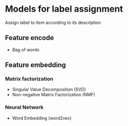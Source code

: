 # Models for label assignment
Assign label to item according to its description

## Feature encode
* Bag of words

## Feature embedding
### Matrix factorization
* Singular Value Decomposition (SVD)
* Non-negative Matrix Factorization (NMF)
### Neural Network
* Word Embedding (word2vec)
